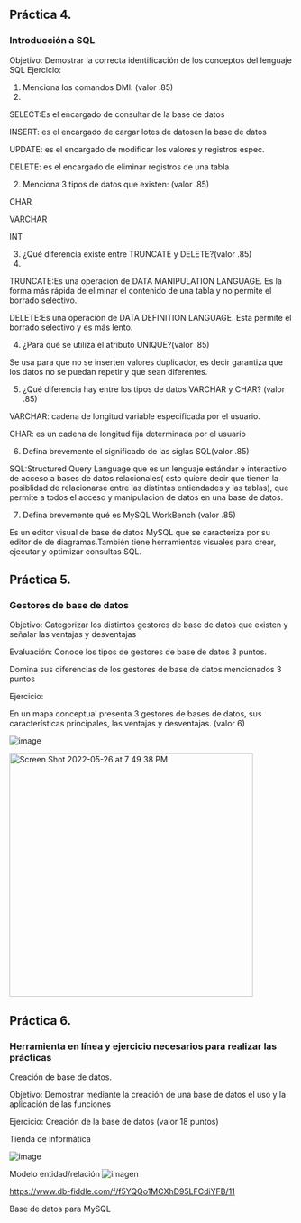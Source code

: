 ## Práctica 4.
### Introducción a SQL
Objetivo: Demostrar la correcta identificación de los conceptos del lenguaje SQL
Ejercicio:

1. Menciona los comandos DMl: (valor .85)
2. 
SELECT:Es el encargado de consultar de la base de datos

INSERT: es el encargado de cargar lotes de datosen la base de datos

UPDATE: es el encargado de modificar los valores y registros espec.

DELETE: es el encargado de eliminar registros de una tabla

2. Menciona 3 tipos de datos que existen: (valor .85)

CHAR

VARCHAR

INT

3. ¿Qué diferencia existe entre TRUNCATE y DELETE?(valor .85)
4. 
TRUNCATE:Es una operacion de DATA MANIPULATION LANGUAGE. Es la forma más rápida de eliminar el contenido de una tabla y no permite el borrado selectivo.

DELETE:Es una operación de DATA DEFINITION LANGUAGE. Esta permite el borrado selectivo y es más lento.

4. ¿Para qué se utiliza el atributo UNIQUE?(valor .85)

Se usa para que no se inserten valores duplicador, es decir garantiza que los datos no se puedan repetir y que sean diferentes.


5. ¿Qué diferencia hay entre los tipos de datos VARCHAR y CHAR? (valor .85)

VARCHAR: cadena de longitud variable especificada por el usuario.

CHAR: es un cadena de longitud fija determinada por el usuario

6. Defina brevemente el significado de las siglas SQL(valor .85)

SQL:Structured Query Language que es un lenguaje estándar e interactivo de acceso a bases de datos relacionales( esto quiere decir que tienen la posiblidad de relacionarse entre las distintas entiendades y las tablas), que permite  a todos el acceso y manipulacion de datos en una base de datos. 

7. Defina brevemente qué es MySQL WorkBench (valor .85)

Es un editor visual de base de datos MySQL que se caracteriza por su editor de de diagramas.También tiene herramientas visuales para crear, ejecutar y optimizar consultas SQL.

## Práctica 5.
### Gestores de base de datos

Objetivo: Categorizar los distintos gestores de base de datos que existen y señalar las
ventajas y desventajas

Evaluación: Conoce los tipos de gestores de base de datos 3 puntos.

Domina sus diferencias de los gestores de base de datos mencionados 3 puntos

Ejercicio:


En un mapa conceptual presenta 3 gestores de bases de datos, sus características
principales, las ventajas y desventajas. (valor 6)

![image](https://user-images.githubusercontent.com/91554777/170415427-e2b7321b-a97f-43b0-ac24-6e506c307e6b.png)

<img width="432" alt="Screen Shot 2022-05-26 at 7 49 38 PM" src="https://user-images.githubusercontent.com/103067169/170606964-1d5c81b1-091a-4c29-9554-2431b0468bc8.png">


## Práctica 6.
### Herramienta en línea y ejercicio necesarios para realizar las prácticas

Creación de base de datos.

Objetivo: Demostrar mediante la creación de una base de datos el uso y la aplicación de
las funciones

Ejercicio: Creación de la base de datos (valor 18 puntos)

Tienda de informática

![image](https://user-images.githubusercontent.com/91554777/170415101-717bca19-3644-46a9-8a57-8d5940c5d283.png)




Modelo entidad/relación
![imagen](https://user-images.githubusercontent.com/103067169/170528302-a34a2aea-62d5-4de1-b668-4c1f002fe29d.png)


https://www.db-fiddle.com/f/f5YQQo1MCXhD95LFCdiYFB/11

Base de datos para MySQL
